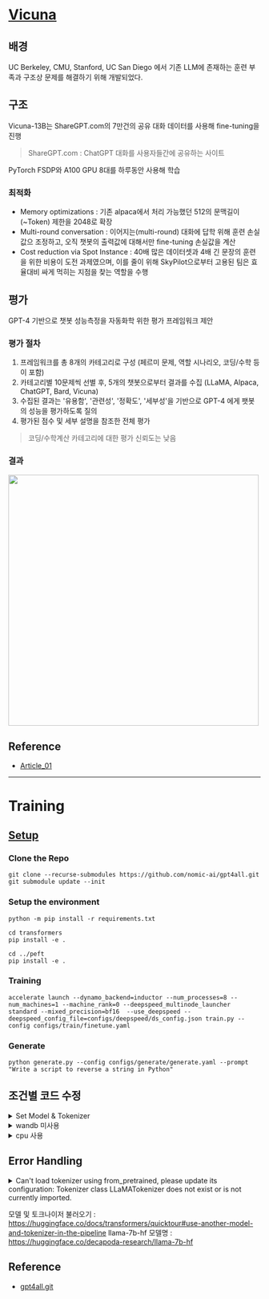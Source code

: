 
# [Vicuna](https://github.com/lm-sys/FastChat)

## 배경

UC Berkeley, CMU, Stanford, UC San Diego 에서 기존 LLM에 존재하는 훈련 부족과 구조상 문제를 해결하기 위해 개발되었다.


## 구조

Vicuna-13B는 ShareGPT.com의 7만건의 공유 대화 데이터를 사용해 fine-tuning을 진행
> ShareGPT.com : ChatGPT 대화를 사용자들간에 공유하는 사이트

PyTorch FSDP와 A100 GPU 8대를 하루동안 사용해 학습

### 최적화

- Memory optimizations : 기존 alpaca에서 처리 가능했던 512의 문맥길이(~Token) 제한을 2048로 확장
- Multi-round conversation : 이어지는(multi-round) 대화에 답학 위해 훈련 손실값으 조정하고, 오직 챗봇의 출력값에 대해서만 fine-tuning 손실값을 계산
- Cost reduction via Spot Instance : 40배 많은 데이터셋과 4배 긴 문장의 훈련을 위한 비용이 도전 과제였으며, 이를 줄이 위해 SkyPilot으로부터 고용된 팀은 효율대비 싸게 먹히는 지점을 찾는 역할을 수행

## 평가

GPT-4 기반으로 챗봇 성능측정을 자동화학 위한 평가 프레임워크 제안

### 평가 절차
1. 프레임워크를 총 8개의 카테고리로 구성 (페르미 문제, 역할 시나리오, 코딩/수학 등이 포함)
2. 카테고리별 10문제씩 선별 후, 5개의 챗봇으로부터 결과를 수집 (LLaMA, Alpaca, ChatGPT, Bard, Vicuna)
3. 수집된 결과는 '유용함', '관련성', '정확도', '세부성'을 기반으로 GPT-4 에게 팻봇의 성능을 평가하도록 질의
4. 평가된 점수 및 세부 설명을 참조한 전체 평가
  > 코딩/수학계산 카테고리에 대한 평가 신뢰도는 낮음

### 결과

<img src="https://miro.medium.com/v2/resize:fit:720/format:webp/0*qTrWfPbqFB9sijxy.png" width="500">


## Reference
- [Article_01](https://pub.towardsai.net/meet-vicuna-the-latest-metas-llama-model-that-matches-chatgpt-performance-e23b2fc67e6b)

---

# Training

## [Setup](https://github.com/nomic-ai/gpt4all#setup)

### Clone the Repo

```
git clone --recurse-submodules https://github.com/nomic-ai/gpt4all.git
git submodule update --init
```

### Setup the environment

```
python -m pip install -r requirements.txt

cd transformers
pip install -e . 

cd ../peft
pip install -e .
```

### Training

```
accelerate launch --dynamo_backend=inductor --num_processes=8 --num_machines=1 --machine_rank=0 --deepspeed_multinode_launcher standard --mixed_precision=bf16  --use_deepspeed --deepspeed_config_file=configs/deepspeed/ds_config.json train.py --config configs/train/finetune.yaml
```

### Generate

```
python generate.py --config configs/generate/generate.yaml --prompt "Write a script to reverse a string in Python"
```

## 조건별 코드 수정

<details>
  <summary>Set Model & Tokenizer </summary>

  ```
  # configs/train/finetune.yaml

  # model/tokenizer
  model_name: "decapoda-research/llama-7b-hf"
  tokenizer_name: "decapoda-research/llama-7b-hf"
  ...
  ```
  
  [Model & Tokenizer 개체 생성](https://huggingface.co/docs/transformers/quicktour#use-another-model-and-tokenizer-in-the-pipeline)
  
  ```
  from transformers import AutoTokenizer, AutoModelForSequenceClassification

  model = AutoModelForSequenceClassification.from_pretrained(model_name)
  tokenizer = AutoTokenizer.from_pretrained(model_name)
  ```
  
</details>

<details>
  <summary>wandb 미사용</summary>

```
# configs/train/finetune.yaml
...
wandb: false
...
```
  
</details>

<details>
  <summary>cpu 사용</summary>
  
``` Python
# train.py

if __name__ == "__main__":
  ...
  if config["wandb"]:
    ...
  else:
    accelerator = Accelerator(cpu=True)

  train(accelerator, config=config)
```
  
</details>

## Error Handling

<details>
  <summary>Can't load tokenizer using from_pretrained, please update its configuration: Tokenizer class LLaMATokenizer does not exist or is not currently imported.</summary>
  
  LLaMA에서 사용중이 Tokenizer를 찾지 못해 발생하는 문제로 현재 사용중인 LLaMA Tokenizer를 명시적으로 기입 [참고](https://huggingface.co/docs/transformers/main/en/model_doc/llama)
  
  ``` Python
  # transformers/src/transformers/models/auto/tokenization_auto.py
  # ~line 625
  ...
  
        # using "LlamaTokenizer" Not "LLaMATokenizer"
        config_tokenizer_class = "LlamaTokenizer"   ### FIXME: Assign tokenizer directly
  
        tokenizer_auto_map = None
        if "auto_map" in tokenizer_config:
            if isinstance(tokenizer_config["auto_map"], (tuple, list)):
                # Legacy format for dynamic tokenizers
                tokenizer_auto_map = tokenizer_config["auto_map"]
            else:
                tokenizer_auto_map = tokenizer_config["auto_map"].get("AutoTokenizer", None)
  ...
  ```

</details>


모델 및 토크나이저 불러오기 : https://huggingface.co/docs/transformers/quicktour#use-another-model-and-tokenizer-in-the-pipeline
llama-7b-hf 모델명 : https://huggingface.co/decapoda-research/llama-7b-hf


## Reference
- [gpt4all.git](https://github.com/nomic-ai/gpt4all)
